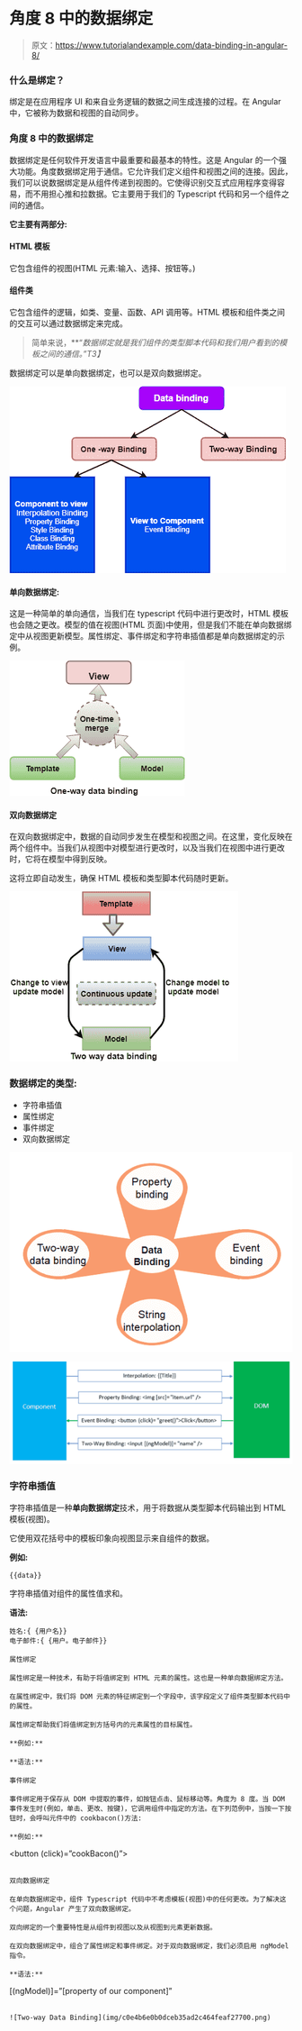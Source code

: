 # 角度 8 中的数据绑定

> 原文：<https://www.tutorialandexample.com/data-binding-in-angular-8/>

### 什么是绑定？

绑定是在应用程序 UI 和来自业务逻辑的数据之间生成连接的过程。在 Angular 中，它被称为数据和视图的自动同步。

### 角度 8 中的数据绑定

数据绑定是任何软件开发语言中最重要和最基本的特性。这是 Angular 的一个强大功能。角度数据绑定用于通信。它允许我们定义组件和视图之间的连接。因此，我们可以说数据绑定是从组件传递到视图的。它使得识别交互式应用程序变得容易，而不用担心推和拉数据。它主要用于我们的 Typescript 代码和另一个组件之间的通信。

**它主要有两部分:**

#### HTML 模板

它包含组件的视图(HTML 元素:输入、选择、按钮等。)

#### 组件类

它包含组件的逻辑，如类、变量、函数、API 调用等。HTML 模板和组件类之间的交互可以通过数据绑定来完成。

> 简单来说，**“*数据绑定就是我们组件的类型脚本代码和我们用户看到的模板之间的通信。”*T3】**

数据绑定可以是单向数据绑定，也可以是双向数据绑定。

![Data binding in Angular 8](img/acd593375fc9919aadaf198911bb8b93.png)

#### 单向数据绑定:

这是一种简单的单向通信，当我们在 typescript 代码中进行更改时，HTML 模板也会随之更改。模型的值在视图(HTML 页面)中使用，但是我们不能在单向数据绑定中从视图更新模型。属性绑定、事件绑定和字符串插值都是单向数据绑定的示例。

![one way Data Binding in Angular 8](img/955076c6f4895de96b74488f7f48988d.png)

#### 双向数据绑定

在双向数据绑定中，数据的自动同步发生在模型和视图之间。在这里，变化反映在两个组件中。当我们从视图中对模型进行更改时，以及当我们在视图中进行更改时，它将在模型中得到反映。

这将立即自动发生，确保 HTML 模板和类型脚本代码随时更新。

![two way Data Binding in Angular 8](img/2248333e4da29b871fbebd927c12536e.png)

### 数据绑定的类型:

*   字符串插值
*   属性绑定
*   事件绑定
*   双向数据绑定

![Types of Data Binding in Angular 8](img/07e19d6c7a4032fc5269d97cdc83ca97.png)

![Component of Data Binding](img/34d1fa10360cc0ce86b4a37d54a8f43e.png)

### 字符串插值

字符串插值是一种**单向数据绑定**技术，用于将数据从类型脚本代码输出到 HTML 模板(视图)。

它使用双花括号中的模板印象向视图显示来自组件的数据。

**例如:**

```
{{data}}
```

字符串插值对组件的属性值求和。

**语法:**

```
姓名:{ {用户名}}
电子邮件:{ {用户。电子邮件}}

属性绑定

属性绑定是一种技术，有助于将值绑定到 HTML 元素的属性。这也是一种单向数据绑定方法。

在属性绑定中，我们将 DOM 元素的特征绑定到一个字段中，该字段定义了组件类型脚本代码中的属性。

属性绑定帮助我们将值绑定到方括号内的元素属性的目标属性。

**例如:**

**语法:**

事件绑定

事件绑定用于保存从 DOM 中提取的事件，如按钮点击、鼠标移动等。角度为 8 度。当 DOM 事件发生时(例如，单击、更改、按键)，它调用组件中指定的方法。在下列范例中，当按一下按钮时，会呼叫元件中的 cookbacon()方法:

**例如:**

```
<button (click)=”cookBacon()”>
```

双向数据绑定

在单向数据绑定中，组件 Typescript 代码中不考虑模板(视图)中的任何更改。为了解决这个问题，Angular 产生了双向数据绑定。

双向绑定的一个重要特性是从组件到视图以及从视图到元素更新数据。

在双向数据绑定中，组合了属性绑定和事件绑定。对于双向数据绑定，我们必须启用 ngModel 指令。

**语法:**

```
[(ngModel)]=”[property of our component]”
```

![Two-way Data Binding](img/c0e4b6e0b0dceb35ad2c464feaf27700.png)

```